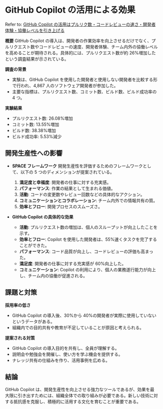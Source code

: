 # GitHub Copilot の活用による効果

Refer to: [GitHub Copilot の活用はプルリク数・コードレビューの速さ・開発者体験・協働レベルを引き上げる](https://mtx2s.hatenablog.com/entry/2025/02/17/212153)

**概要**
GitHub Copilot の導入は、開発者の作業効率を向上させるだけでなく、プルリクエスト数やコードレビューの速度、開発者体験、チーム内外の協働レベルを高めることが期待される。具体的には、プルリクエスト数が約 26%増加したという調査結果が示されている。

**調査の背景**

- 実験は、GitHub Copilot を使用した開発者と使用しない開発者を比較する形で行われ、4,867 人のソフトウェア開発者が参加した。
- 主要な指標は、プルリクエスト数、コミット数、ビルド数、ビルド成功率の 4 つ。

**実験結果**

- プルリクエスト数: 26.08%増加
- コミット数: 13.55%増加
- ビルド数: 38.38%増加
- ビルド成功率: 5.53%減少

## 開発生産性への影響

- **SPACE フレームワーク**
  開発生産性を評価するためのフレームワークとして、以下の 5 つのディメンションが提案されている。

  1. **満足度と幸福度**: 開発者の仕事に対する充実感。
  2. **パフォーマンス**: 作業の結果として生まれる価値。
  3. **活動**: コードの変更数やレビュー回数などの具体的なアクション。
  4. **コミュニケーションとコラボレーション**: チーム内外での情報共有の質。
  5. **効率とフロー**: 開発プロセスのスムーズさ。

- **GitHub Copilot の具体的な効果**
  - **活動**: プルリクエスト数の増加は、個人のスループットが向上したことを示す。
  - **効率とフロー**: Copilot を使用した開発者は、55%速くタスクを完了することができた。
  - **パフォーマンス**: コード品質が向上し、コードレビューの評価も高まった。
  - **満足度**: 開発者の仕事に対する充実感が 60%向上した。
  - **コミュニケーション**: Copilot の利用により、個人の業務遂行能力が向上し、チーム内の協働が促進される。

## 課題と対策

**採用率の低さ**

- GitHub Copilot の導入後、30%から 40%の開発者が実際に使用していないというデータがある。
- 組織内での目的共有や教育が不足していることが原因と考えられる。

**提案される対策**

- GitHub Copilot の導入目的を共有し、全員が理解する。
- 説明会や勉強会を開催し、使い方を学ぶ機会を提供する。
- ナレッジ共有の仕組みを作り、活用事例を広める。

## 結論

GitHub Copilot は、開発生産性を向上させる強力なツールであるが、効果を最大限に引き出すためには、組織全体での取り組みが必要である。新しい技術に対する抵抗感を克服し、積極的に活用する文化を育むことが重要である。
